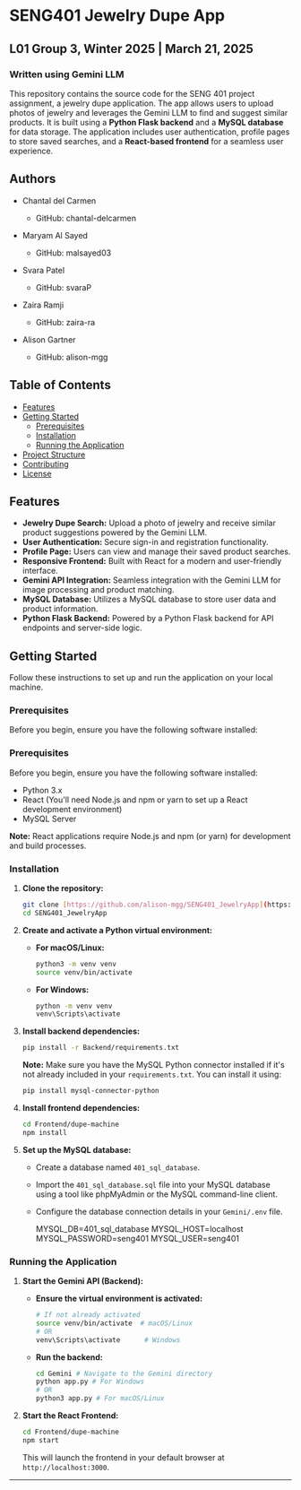 # SENG401 Jewelry Dupe App
## L01 Group 3, Winter 2025 | March 21, 2025
### Written using Gemini LLM

This repository contains the source code for the SENG 401 project assignment, a jewelry dupe application. The app allows users to upload photos of jewelry and leverages the Gemini LLM to find and suggest similar products. It is built using a **Python Flask backend** and a **MySQL database** for data storage. The application includes user authentication, profile pages to store saved searches, and a **React-based frontend** for a seamless user experience.

## Authors

-   Chantal del Carmen
    -   GitHub: chantal-delcarmen

-   Maryam Al Sayed
    -   GitHub: malsayed03

-   Svara Patel
    -   GitHub: svaraP

-   Zaira Ramji
    -   GitHub: zaira-ra

-   Alison Gartner
    -   GitHub: alison-mgg

## Table of Contents

- [Features](#features)
- [Getting Started](#getting-started)
  - [Prerequisites](#prerequisites)
  - [Installation](#installation)
  - [Running the Application](#running-the-application)
- [Project Structure](#project-structure)
- [Contributing](#contributing)
- [License](#license)

## Features

-   **Jewelry Dupe Search:** Upload a photo of jewelry and receive similar product suggestions powered by the Gemini LLM.
-   **User Authentication:** Secure sign-in and registration functionality.
-   **Profile Page:** Users can view and manage their saved product searches.
-   **Responsive Frontend:** Built with React for a modern and user-friendly interface.
-   **Gemini API Integration:** Seamless integration with the Gemini LLM for image processing and product matching.
-   **MySQL Database:** Utilizes a MySQL database to store user data and product information.
-   **Python Flask Backend:** Powered by a Python Flask backend for API endpoints and server-side logic.

## Getting Started

Follow these instructions to set up and run the application on your local machine.

### Prerequisites

Before you begin, ensure you have the following software installed:

### Prerequisites

Before you begin, ensure you have the following software installed:

-   Python 3.x
-   React (You'll need Node.js and npm or yarn to set up a React development environment)
-   MySQL Server

**Note:** React applications require Node.js and npm (or yarn) for development and build processes.

### Installation

1.  **Clone the repository:**

    ```bash
    git clone [https://github.com/alison-mgg/SENG401_JewelryApp](https://github.com/alison-mgg/SENG401_JewelryApp)
    cd SENG401_JewelryApp
    ```

2.  **Create and activate a Python virtual environment:**

    * **For macOS/Linux:**

        ```bash
        python3 -m venv venv
        source venv/bin/activate
        ```

    * **For Windows:**

        ```bash
        python -m venv venv
        venv\Scripts\activate
        ```

3.  **Install backend dependencies:**

    ```bash
    pip install -r Backend/requirements.txt
    ```

    **Note:** Make sure you have the MySQL Python connector installed if it's not already included in your `requirements.txt`. You can install it using:

    ```bash
    pip install mysql-connector-python
    ```

4.  **Install frontend dependencies:**

    ```bash
    cd Frontend/dupe-machine
    npm install
    ```

5.  **Set up the MySQL database:**

    * Create a database named `401_sql_database`.
    * Import the `401_sql_database.sql` file into your MySQL database using a tool like phpMyAdmin or the MySQL command-line client.
    * Configure the database connection details in your `Gemini/.env` file.

      MYSQL_DB=401_sql_database
      MYSQL_HOST=localhost
      MYSQL_PASSWORD=seng401
      MYSQL_USER=seng401

### Running the Application

1.  **Start the Gemini API (Backend):**

    * **Ensure the virtual environment is activated:**

        ```bash
        # If not already activated
        source venv/bin/activate  # macOS/Linux
        # OR
        venv\Scripts\activate      # Windows
        ```

    * **Run the backend:**

        ```bash
        cd Gemini # Navigate to the Gemini directory
        python app.py # For Windows
        # OR
        python3 app.py # For macOS/Linux
        ```

2.  **Start the React Frontend:**

    ```bash
    cd Frontend/dupe-machine
    npm start
    ```

    This will launch the frontend in your default browser at `http://localhost:3000`.

---